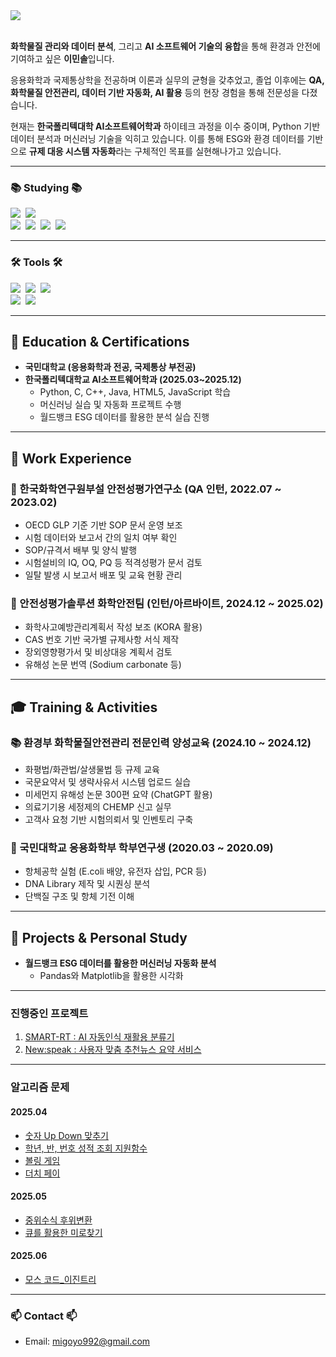 <div align="left">
  <img src="https://capsule-render.vercel.app/api?type=rounded&color=90b5fe&height=120&text=Minsol%20Lee&animation=&fontColor=ffffff&fontSize=60" />
</div><br>

**화학물질 관리와 데이터 분석**, 그리고 **AI 소프트웨어 기술의 융합**을 통해 환경과 안전에 기여하고 싶은 **이민솔**입니다.

응용화학과 국제통상학을 전공하며 이론과 실무의 균형을 갖추었고, 졸업 이후에는 **QA, 화학물질 안전관리, 데이터 기반 자동화, AI 활용** 등의 현장 경험을 통해 전문성을 다졌습니다.

현재는 **한국폴리텍대학 AI소프트웨어학과** 하이테크 과정을 이수 중이며, Python 기반 데이터 분석과 머신러닝 기술을 익히고 있습니다. 이를 통해 ESG와 환경 데이터를 기반으로 **규제 대응 시스템 자동화**라는 구체적인 목표를 실현해나가고 있습니다.

---

### 📚 Studying 📚

<div align="left">
  <img src="https://img.shields.io/badge/javascript-F7DF1E.svg?style=for-the-badge&logo=javascript&logoColor=20232a" />&nbsp
  <img src="https://img.shields.io/badge/html5-E34F26.svg?style=for-the-badge&logo=html5&logoColor=white" />&nbsp  
  <br>
  <img src="https://img.shields.io/badge/python-3670A0?style=for-the-badge&logo=python&logoColor=ffdd54" />&nbsp
  <img src="https://img.shields.io/badge/pandas-150458.svg?style=for-the-badge&logo=pandas&logoColor=white" />&nbsp
  <img src="https://img.shields.io/badge/numpy-4d77cf.svg?style=for-the-badge&logo=numpy&logoColor=white" />&nbsp
  <img src="https://img.shields.io/badge/Matplotlib-11557c.svg?style=for-the-badge&logo=Matplotlib&logoColor=white" />&nbsp
</div>

---

### 🛠 Tools 🛠

<div align="left">
  <img src="https://img.shields.io/badge/git-F05033.svg?style=for-the-badge&logo=git&logoColor=white" />&nbsp
  <img src="https://img.shields.io/badge/github-181717.svg?style=for-the-badge&logo=github&logoColor=white" />&nbsp
  <img src="https://img.shields.io/badge/Notion-F3F3F3.svg?style=for-the-badge&logo=notion&logoColor=black" />&nbsp
  <br>
  <img src="https://img.shields.io/badge/VSCode-2C2C32.svg?style=for-the-badge&logo=visual-studio-code&logoColor=22ABF3" />&nbsp
  <img src="https://img.shields.io/badge/jupyter-2C2C32.svg?style=for-the-badge&logo=jupyter&logoColor=F37726" />&nbsp
</div>

---

## 🧪 Education & Certifications

- **국민대학교 (응용화학과 전공, 국제통상 부전공)**  
- **한국폴리텍대학교 AI소프트웨어학과 (2025.03~2025.12)**  
  - Python, C, C++, Java, HTML5, JavaScript 학습  
  - 머신러닝 실습 및 자동화 프로젝트 수행  
  - 월드뱅크 ESG 데이터를 활용한 분석 실습 진행  

---

## 💼 Work Experience

### 🔬 한국화학연구원부설 안전성평가연구소 (QA 인턴, 2022.07 ~ 2023.02)
- OECD GLP 기준 기반 SOP 문서 운영 보조  
- 시험 데이터와 보고서 간의 일치 여부 확인  
- SOP/규격서 배부 및 양식 발행  
- 시험설비의 IQ, OQ, PQ 등 적격성평가 문서 검토  
- 일탈 발생 시 보고서 배포 및 교육 현황 관리  

### 🧪 안전성평가솔루션 화학안전팀 (인턴/아르바이트, 2024.12 ~ 2025.02)
- 화학사고예방관리계획서 작성 보조 (KORA 활용)  
- CAS 번호 기반 국가별 규제사항 서식 제작  
- 장외영향평가서 및 비상대응 계획서 검토  
- 유해성 논문 번역 (Sodium carbonate 등)  

---

## 🎓 Training & Activities

### 📚 환경부 화학물질안전관리 전문인력 양성교육 (2024.10 ~ 2024.12)
- 화평법/화관법/살생물법 등 규제 교육  
- 국문요약서 및 생략사유서 시스템 업로드 실습  
- 미세먼지 유해성 논문 300편 요약 (ChatGPT 활용)  
- 의료기기용 세정제의 CHEMP 신고 실무  
- 고객사 요청 기반 시험의뢰서 및 인벤토리 구축  

### 🧬 국민대학교 응용화학부 학부연구생 (2020.03 ~ 2020.09)
- 항체공학 실험 (E.coli 배양, 유전자 삽입, PCR 등)  
- DNA Library 제작 및 시퀀싱 분석  
- 단백질 구조 및 항체 기전 이해  

---

## 🧩 Projects & Personal Study

- **월드뱅크 ESG 데이터를 활용한 머신러닝 자동화 분석**  
  - Pandas와 Matplotlib을 활용한 시각화  

---

### 진행중인 프로젝트

1. [SMART-RT : AI 자동인식 재활용 분류기](https://github.com/MintsaIt/Smart-RT)  
2. [New:speak : 사용자 맞춤 추천뉴스 요약 서비스](#)  

---

### 알고리즘 문제

#### 2025.04
- [숫자 Up Down 맞추기](https://github.com/MintsaIt/Algorithm/blob/Polytech-AI-software-class/UpDown_%EA%B2%8C%EC%9E%84.ipynb)  
- [학년, 반, 번호 성적 조회 지원함수](https://github.com/MintsaIt/Mintport/blob/Polytech-AI-software-class/%EC%9D%B4%EB%AF%BC%EC%86%94_%EC%84%B1%EC%A0%81%EC%9E%85%EB%A0%A5_class%ED%99%9C%EC%9A%A9.ipynb)  
- [볼링 게임](https://github.com/MintsaIt/Mintport/blob/Polytech-AI-software-class/%EC%9D%B4%EB%AF%BC%EC%86%94_%EB%B3%BC%EB%A7%81%EA%B2%8C%EC%9E%84_Class%ED%99%9C%EC%9A%A9_250416.ipynb)  
- [더치 페이](https://github.com/MintsaIt/Algorithm/blob/main/(%EC%9D%B4%EB%AF%BC%EC%86%94)%EB%8D%94%EC%B9%98%ED%8E%98%EC%9D%B4_250416.ipynb)  

#### 2025.05
- [중위수식 후위변환](https://github.com/MintsaIt/Algorithm/blob/Polytech-AI-software-class/%EC%9D%B4%EB%AF%BC%EC%86%94_%EC%A4%91%EC%9C%84%EC%88%98%EC%8B%9D_%ED%9B%84%EC%9C%84%EC%A0%84%ED%99%98%ED%95%A8%EC%88%98.ipynb)  
- [큐를 활용한 미로찾기](https://github.com/MintsaIt/Algorithm/blob/Polytech-AI-software-class/%EC%9D%B4%EB%AF%BC%EC%86%94_%EB%AF%B8%EB%A1%9C%EC%B0%BE%EA%B8%B0_250512.ipynb)  

#### 2025.06
- [모스 코드_이진트리](https://github.com/MintsaIt/Algorithm/blob/main/%EB%AA%A8%EC%8A%A4_%EC%BD%94%EB%93%9C_%ED%8A%B8%EB%A6%AC%EA%B5%AC%EC%A1%B0_250603_%EC%9D%B4%EB%AF%BC%EC%86%94.ipynb)  

---

### 📫 Contact 📫

- Email: [migoyo992@gmail.com](mailto:migoyo992@gmail.com)
